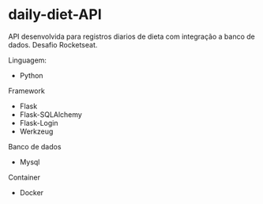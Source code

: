 # daily-diet-API

API desenvolvida para registros diarios de dieta com integração a banco de dados.
Desafio Rocketseat.

Linguagem:
<ul>
    <li>Python</li>
</ul>

Framework
<ul>
    <li>Flask</li>
    <li>Flask-SQLAlchemy</li>
    <li>Flask-Login</li>
    <li>Werkzeug</li>
</ul>

Banco de dados
<ul>
    <li>Mysql</li>
</ul>

Container
<ul>
    <li>Docker</li>
</ul>